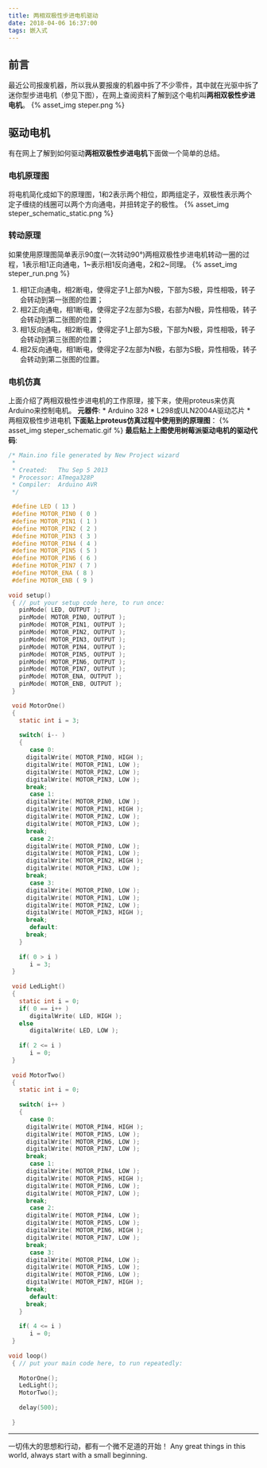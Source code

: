 ```yaml
---
title: 两相双极性步进电机驱动
date: 2018-04-06 16:37:00
tags: 嵌入式
---
```

## 前言
最近公司报废机器，所以我从要报废的机器中拆了不少零件，其中就在光驱中拆了迷你型步进电机（参见下图），在网上查阅资料了解到这个电机叫**两相双极性步进电机**。
{% asset_img steper.png %}
<!--more-->
## 驱动电机
有在网上了解到如何驱动**两相双极性步进电机**下面做一个简单的总结。
### 电机原理图
将电机简化成如下的原理图，1和2表示两个相位，即两组定子，双极性表示两个定子缠绕的线圈可以两个方向通电，并扭转定子的极性。
{% asset_img steper_schematic_static.png %}
### 转动原理
如果使用原理图简单表示90度(一次转动90°)两相双极性步进电机转动一圈的过程，1表示相1正向通电，1~表示相1反向通电，2和2~同理。
{% asset_img steper_run.png %}
1. 相1正向通电，相2断电，使得定子1上部为N极，下部为S极，异性相吸，转子会转动到第一张图的位置；
2. 相2正向通电，相1断电，使得定子2左部为S极，右部为N极，异性相吸，转子会转动到第二张图的位置；
3. 相1反向通电，相2断电，使得定子1上部为S极，下部为N极，异性相吸，转子会转动到第三张图的位置；
4. 相2反向通电，相1断电，使得定子2左部为N极，右部为S极，异性相吸，转子会转动到第二张图的位置。

### 电机仿真
上面介绍了两相双极性步进电机的工作原理，接下来，使用proteus来仿真Arduino来控制电机。
**元器件**:
    * Arduino 328
    * L298或ULN2004A驱动芯片
    * 两相双极性步进电机
**下面贴上proteus仿真过程中使用到的原理图**：
{% asset_img steper_schematic.gif %}
**最后贴上上图使用树莓派驱动电机的驱动代码**:
```c
/* Main.ino file generated by New Project wizard
 *
 * Created:   Thu Sep 5 2013
 * Processor: ATmega328P
 * Compiler:  Arduino AVR
 */

 #define LED ( 13 )
 #define MOTOR_PIN0 ( 0 )
 #define MOTOR_PIN1 ( 1 )
 #define MOTOR_PIN2 ( 2 )
 #define MOTOR_PIN3 ( 3 )
 #define MOTOR_PIN4 ( 4 )
 #define MOTOR_PIN5 ( 5 )
 #define MOTOR_PIN6 ( 6 )
 #define MOTOR_PIN7 ( 7 )
 #define MOTOR_ENA ( 8 )
 #define MOTOR_ENB ( 9 )
 
void setup()
 { // put your setup code here, to run once:
   pinMode( LED, OUTPUT );
   pinMode( MOTOR_PIN0, OUTPUT );
   pinMode( MOTOR_PIN1, OUTPUT );
   pinMode( MOTOR_PIN2, OUTPUT );
   pinMode( MOTOR_PIN3, OUTPUT );
   pinMode( MOTOR_PIN4, OUTPUT );
   pinMode( MOTOR_PIN5, OUTPUT );
   pinMode( MOTOR_PIN6, OUTPUT );
   pinMode( MOTOR_PIN7, OUTPUT );
   pinMode( MOTOR_ENA, OUTPUT );
   pinMode( MOTOR_ENB, OUTPUT );
 }

 void MotorOne()
 {
   static int i = 3;
   
   switch( i-- )
   {
      case 0:
     digitalWrite( MOTOR_PIN0, HIGH );
     digitalWrite( MOTOR_PIN1, LOW );
     digitalWrite( MOTOR_PIN2, LOW );
     digitalWrite( MOTOR_PIN3, LOW );
     break;
      case 1:
     digitalWrite( MOTOR_PIN0, LOW );
     digitalWrite( MOTOR_PIN1, HIGH );
     digitalWrite( MOTOR_PIN2, LOW );
     digitalWrite( MOTOR_PIN3, LOW );
     break;
      case 2:
     digitalWrite( MOTOR_PIN0, LOW );
     digitalWrite( MOTOR_PIN1, LOW );
     digitalWrite( MOTOR_PIN2, HIGH );
     digitalWrite( MOTOR_PIN3, LOW );
     break;
      case 3:
     digitalWrite( MOTOR_PIN0, LOW );
     digitalWrite( MOTOR_PIN1, LOW );
     digitalWrite( MOTOR_PIN2, LOW );
     digitalWrite( MOTOR_PIN3, HIGH );
     break;
      default:
     break;
   }
   
   if( 0 > i )
      i = 3;
 }
 
 void LedLight()
 {
   static int i = 0;
   if( 0 == i++ )
      digitalWrite( LED, HIGH );
   else
      digitalWrite( LED, LOW );
      
   if( 2 <= i )
      i = 0;
 }
 
 void MotorTwo()
 {
   static int i = 0;
   
   switch( i++ )
   {
      case 0:
     digitalWrite( MOTOR_PIN4, HIGH );
     digitalWrite( MOTOR_PIN5, LOW );
     digitalWrite( MOTOR_PIN6, LOW );
     digitalWrite( MOTOR_PIN7, LOW );
     break;
      case 1:
     digitalWrite( MOTOR_PIN4, LOW );
     digitalWrite( MOTOR_PIN5, HIGH );
     digitalWrite( MOTOR_PIN6, LOW );
     digitalWrite( MOTOR_PIN7, LOW );
     break;
      case 2:
     digitalWrite( MOTOR_PIN4, LOW );
     digitalWrite( MOTOR_PIN5, LOW );
     digitalWrite( MOTOR_PIN6, HIGH );
     digitalWrite( MOTOR_PIN7, LOW );
     break;
      case 3:
     digitalWrite( MOTOR_PIN4, LOW );
     digitalWrite( MOTOR_PIN5, LOW );
     digitalWrite( MOTOR_PIN6, LOW );
     digitalWrite( MOTOR_PIN7, HIGH );
     break;
      default:
     break;
   }
   
   if( 4 <= i )
      i = 0;
 }
 
void loop()
 { // put your main code here, to run repeatedly:
 
   MotorOne();
   LedLight();
   MotorTwo();
   
   delay(500);
   
 }
```
---
一切伟大的思想和行动，都有一个微不足道的开始！
Any great things in this world, always start with a small beginning.